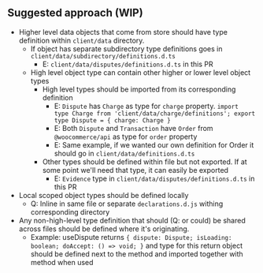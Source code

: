 ## Suggested approach (WIP)

* Higher level data objects that come from store should have type definition within `client/data` directory.
  * If object has separate subdirectory type definitions goes in `client/data/subdirectory/definitions.d.ts`
    * E: `client/data/disputes/definitions.d.ts` in this PR
  * High level object type can contain other higher or lower level object types
    * High level types should be imported from its corresponding definition
      * E: `Dispute` has `Charge` as type for `charge` property. `import type Charge from 'client/data/charge/definitions'; export type Dispute = { charge: Charge }`
      * E: Both `Dispute` and `Transaction` have `Order` from `@woocommerce/api` as type for `order` property
      * E: Same example, if we wanted our own definition for Order it should go in `client/data/definitions.d.ts`
    * Other types should be defined within file but not exported. If at some point we'll need that type, it can easily be exported
      * E: `Evidence` type in `client/data/disputes/definitions.d.ts` in this PR
* Local scoped object types should be defined locally
  * Q: Inline in same file or separate `declarations.d.js` withing corresponding directory
* Any non-high-level type definition that should (Q: or could) be shared across files should be defined where it's originating.
    * Example: useDispute returns `{ dispute: Dispute; isLoading: boolean; doAccept: () => void; }` and type for this return object should be defined next to the method and imported together with method when used 
